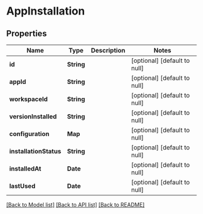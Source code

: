 # AppInstallation
## Properties

| Name | Type | Description | Notes |
|------------ | ------------- | ------------- | -------------|
| **id** | **String** |  | [optional] [default to null] |
| **appId** | **String** |  | [optional] [default to null] |
| **workspaceId** | **String** |  | [optional] [default to null] |
| **versionInstalled** | **String** |  | [optional] [default to null] |
| **configuration** | **Map** |  | [optional] [default to null] |
| **installationStatus** | **String** |  | [optional] [default to null] |
| **installedAt** | **Date** |  | [optional] [default to null] |
| **lastUsed** | **Date** |  | [optional] [default to null] |

[[Back to Model list]](../README.md#documentation-for-models) [[Back to API list]](../README.md#documentation-for-api-endpoints) [[Back to README]](../README.md)

